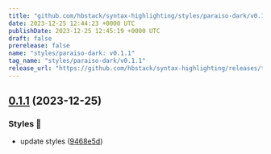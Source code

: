 ```yaml
---
title: "github.com/hbstack/syntax-highlighting/styles/paraiso-dark/v0.1.1"
date: 2023-12-25 12:44:23 +0000 UTC
publishDate: 2023-12-25 12:45:19 +0000 UTC
draft: false
prerelease: false
name: "styles/paraiso-dark: v0.1.1"
tag_name: "styles/paraiso-dark/v0.1.1"
release_url: "https://github.com/hbstack/syntax-highlighting/releases/tag/styles/paraiso-dark/v0.1.1"
---
```


## [0.1.1](https://github.com/hbstack/syntax-highlighting/compare/styles/paraiso-dark/v0.1.0...styles/paraiso-dark/v0.1.1) (2023-12-25)


### Styles 🎨

* update styles ([9468e5d](https://github.com/hbstack/syntax-highlighting/commit/9468e5d054f6c1775a1966bcf308506cebd2f804))
